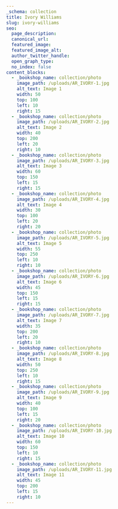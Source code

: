 ```yaml
---
_schema: collection
title: Ivory Williams
slug: ivory-williams
seo:
  page_description:
  canonical_url:
  featured_image:
  featured_image_alt:
  author_twitter_handle:
  open_graph_type:
  no_index: false
content_blocks:
  - _bookshop_name: collection/photo
    image_path: /uploads/AR_IVORY-1.jpg
    alt_text: Image 1
    width: 50
    top: 100
    left: 10
    right: 15
  - _bookshop_name: collection/photo
    image_path: /uploads/AR_IVORY-2.jpg
    alt_text: Image 2
    width: 40
    top: 200
    left: 20
    right: 10
  - _bookshop_name: collection/photo
    image_path: /uploads/AR_IVORY-3.jpg
    alt_text: Image 3
    width: 60
    top: 150
    left: 15
    right: 15
  - _bookshop_name: collection/photo
    image_path: /uploads/AR_IVORY-4.jpg
    alt_text: Image 4
    width: 30
    top: 100
    left: 20
    right: 20
  - _bookshop_name: collection/photo
    image_path: /uploads/AR_IVORY-5.jpg
    alt_text: Image 5
    width: 55
    top: 250
    left: 10
    right: 10
  - _bookshop_name: collection/photo
    image_path: /uploads/AR_IVORY-6.jpg
    alt_text: Image 6
    width: 45
    top: 150
    left: 15
    right: 15
  - _bookshop_name: collection/photo
    image_path: /uploads/AR_IVORY-7.jpg
    alt_text: Image 7
    width: 35
    top: 200
    left: 20
    right: 10
  - _bookshop_name: collection/photo
    image_path: /uploads/AR_IVORY-8.jpg
    alt_text: Image 8
    width: 50
    top: 250
    left: 10
    right: 15
  - _bookshop_name: collection/photo
    image_path: /uploads/AR_IVORY-9.jpg
    alt_text: Image 9
    width: 40
    top: 100
    left: 15
    right: 20
  - _bookshop_name: collection/photo
    image_path: /uploads/AR_IVORY-10.jpg
    alt_text: Image 10
    width: 60
    top: 150
    left: 10
    right: 15
  - _bookshop_name: collection/photo
    image_path: /uploads/AR_IVORY-11.jpg
    alt_text: Image 11
    width: 45
    top: 200
    left: 15
    right: 10
---
```

